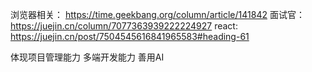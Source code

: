 浏览器相关： https://time.geekbang.org/column/article/141842
面试官： https://juejin.cn/column/7077363939222224927
react: https://juejin.cn/post/7504545616841965583#heading-61

体现项目管理能力
多端开发能力
善用AI